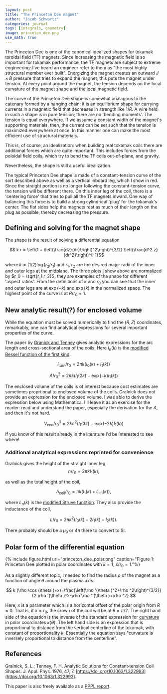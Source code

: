 ```yaml
---
layout: post
title: "The Princeton Dee magnet"
author: "Jacob Schwartz"
categories: journal
tags: [integrals, geometry]
image: princeton_dee.png
use_math: true
---
```


The Princeton Dee is one of the canonical idealized shapes for tokamak toroidal field (TF) magnets.
Since increasing the magnetic field is so important for tokamak performance, the TF magnets are subject to extreme engineering: I've heard an engineer refer to them as "the most highly structural member ever built".
Energizing the magnet creates an outward $J\times B$ pressure that tries to expand the magnet; this puts the magnet under tension.
At every point around the magnet, the tension depends on the local curvature of the magnet shape and the local magnetic field.

The curve of the Princeton Dee shape is somewhat analagous to the catenary formed by a hanging chain: it is an equilibrium shape for carrying currents in a magnetic field that decreases in strength like $1/R$. A wire held in such a shape is in pure tension; there are no 'bending moments'. The tension is equal everywhere. If we assume a constant width of the magnet's supporting materials, then, the current can be set such that the tension is maximized everywhere at once. In this manner one can make the most efficient use of structural materials.

This is, of course, an idealization: when building real tokamak coils there are additional forces which are quite important. This includes forces from the poloidal field coils, which try to bend the TF coils out-of-plane, and gravity.

Nevertheless, the shape is still a useful idealization.

The typical Princeton Dee shape is made of a constant-tension curve of the sort described above as well as a vertical inboard leg, which I show in red. Since the straight portion is no longer following the constant-tension curve, the tension will be different there. On this inner leg of the coil, there is a 'centering force' that tries to pull all the TF magnets inward. One way of balancing this force is to build a strong cylindrical 'plug' for the tokamak's center. The flat sides help the magnets rest as much of their length on the plug as possible, thereby decreasing the pressure.

Defining and solving for the magnet shape
-----------------------------------------
The shape is the result of solving a differential equation

$$ k r = \left(1 + \left(\frac{dz}{dr}\right)^2\right)^{3/2} \left(\frac{d^2 z}{dr^2}\right)^{-1}$$

where $k = (1/2)\log(r_2/r_1)$ and $r_1$, $r_2$ are the desired major radii of the inner and outer legs at the midplane.
The three plots I show above are normalized by $r_0 = \sqrt{r_1 r_2}$; they are examples of the shape for different 'aspect ratios'. From the definitions of $k$ and $r_0$ you can see that the inner and outer legs are at $\exp(-k)$ and $\exp(k)$ in the normalized space. The highest point of the curve is at $R/r_0 = 1$.

New analytic result(?) for enclosed volume
------------------------------------------
While the equation must be solved numerically to find the $(R, Z)$ coordinates, remarkably, one can find analytical expressions for several important properties of the curve.

The paper by [Granick and Tenney](https://www.osti.gov/biblio/4096514/) gives analytic expressions for the arc length and cross-sectional area of the coils. Here $I_n(k)$ is the [modified Bessel function of the first kind](https://mathworld.wolfram.com/ModifiedBesselFunctionoftheFirstKind.html).

$$ l_\mathrm{turn}/r_0 = 2 \pi k \left(I_0(k) + I_1(k)\right) $$

$$ A/r_0^2 = 2 \pi k \left(I_1(2k) - \exp(-k)I_1(k)\right) $$

The enclosed volume of the coils is of interest because cost estimates are sometimes proprtional to enclosed volume of the coils.
Gralnick does not provide an expression for the enclosed volume. I was able to derive the expression below using Mathematica. I'll leave it as an exercise for the reader: read and understand the paper, especially the derivation for the $A$, and then it's not hard.

$$ V_\mathrm{enc} / r_0^3 = 2 k \pi^2 \left(I_1(3k) - \exp(-2k)I_1(k)\right) $$

If you know of this result already in the literature I'd be interested to see where!

### Additional analytical expressions reprinted for convenience
Gralnick gives the height of the straight inner leg, $$h/r_0 = 2 \pi k I_1(k),$$

as well as the total height of the coil,

$$h_\mathrm{coil}/r_0 = \pi k \left(I_1(k) + L_{-1}(k)\right),$$

where $L_n(k)$ is the [modified Struve function](https://mathworld.wolfram.com/ModifiedStruveFunction.html). They also provide the inductance of the coil, 

$$L/r_0 = 2 \pi k^2 \left(I_0(k) + 2 I_1(k) + I_2(k)\right).$$ 

There probably should be a $\mu_0$ or $4 \pi$ there to convert to SI.

Polar form of the differential equation
---------------------------------------

{% include figure.html url="princeton_dee_polar.png" 
caption="Figure 1: Princeton Dee plotted in polar coordinates with $k=1$, $x/r_0 = 1$."%}

As a slightly different topic, I needed to find the radius $\rho$ of the magnet as a function of angle $\theta$ around the plasma axis.

$$ k (\rho  \cos (\theta )+x)=\frac{\left(\rho '(\theta )^2+\rho ^2\right)^{3/2}}{2 \rho
   '(\theta )^2-\rho  \rho ''(\theta )+\rho ^2}
$$

Here, $x$ is a parameter which is a horizontal offset of the polar origin from $R=0$. That is, if $x=r_0$, the crown of the coil will be at $\theta = \pi/2$.
The right hand side of the equation is the inverse of the standard expression for [curvature](https://en.wikipedia.org/wiki/Curvature) in polar coordinates $\kappa(\theta)$. The left hand side is an expression that is proportional to distance from the vertical centerline of the tokamak, with constant of proportionality $k$. Essentially the equation says "curvature is inversely proportional to distance from the centerline".

References
----------
Gralnick, S. L.; Tenney, F. H. Analytic Solutions for Constant‐tension Coil Shapes. J. Appl. Phys. 1976, 47, 7. [https://doi.org/10.1063/1.322993](https://doi.org/10.1063/1.322993).

This paper is also freely available as a [PPPL report](https://www.osti.gov/biblio/4096514/).
